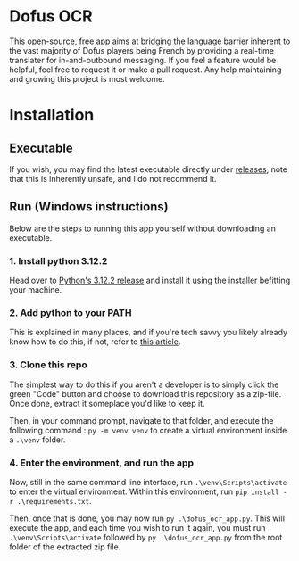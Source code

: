 # Dofus OCR

This open-source, free app aims at bridging the language barrier inherent to the vast majority of Dofus players being French by providing a real-time translater for in-and-outbound messaging. If you feel a feature would be helpful, feel free to request it or make a pull request. Any help maintaining and growing this project is most welcome.

# Installation

## Executable

If you wish, you may find the latest executable directly under [releases](https://github.com/Eliott-Mischler/dofus-ocr/releases), note that this is inherently unsafe, and I do not recommend it. 

## Run (Windows instructions)

Below are the steps to running this app yourself without downloading an executable.

### 1. Install python 3.12.2
   Head over to [Python's 3.12.2 release](https://www.python.org/downloads/release/python-3122/) and install it using the installer befitting your machine.
### 2. Add python to your PATH
   This is explained in many places, and if you're tech savvy you likely already know how to do this, if not, refer to [this article](https://realpython.com/add-python-to-path/).
### 3. Clone this repo
   The simplest way to do this if you aren't a developer is to simply click the green "Code" button and choose to download this repository as a zip-file. Once done, extract it someplace you'd like to keep it. 
   
   Then, in your command prompt, navigate to that folder, and execute the following command : `py -m venv venv` to create a virtual environment inside a `.\venv` folder.
### 4. Enter the environment, and run the app
   Now, still in the same command line interface, run `.\venv\Scripts\activate` to enter the virtual environment. Within this environment, run `pip install -r .\requirements.txt`. 

   Then, once that is done, you may now run `py .\dofus_ocr_app.py`. This will execute the app, and each time you wish to run it again, you must run `.\venv\Scripts\activate` followed by  `py .\dofus_ocr_app.py` from the root folder of the extracted zip file.
   
